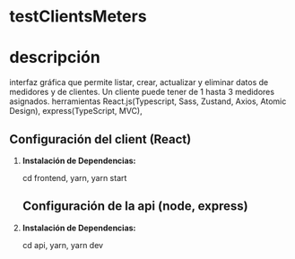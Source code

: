 # testClientsMeters

# descripción
 interfaz gráfica que permite listar, crear, actualizar y eliminar datos de medidores y de clientes.
 Un cliente puede tener de 1 hasta 3 medidores asignados.
 herramientas React.js(Typescript, Sass, Zustand, Axios, Atomic Design), express(TypeScript, MVC),

## Configuración del client (React)

1. **Instalación de Dependencias:**
  
   cd frontend,
   yarn,
   yarn start

   ## Configuración de la api (node, express)

1. **Instalación de Dependencias:**

   cd api,
   yarn,
   yarn dev

